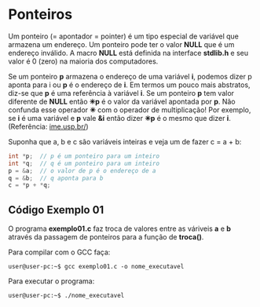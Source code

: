 # Ponteiros
Um ponteiro (= apontador = pointer) é um tipo especial de variável que armazena um endereço.  Um ponteiro pode ter o valor <b>NULL</b> que é um endereço inválido. A macro <b>NULL</b> está definida na interface <b>stdlib.h</b> e seu valor é 0 (zero) na maioria dos computadores.

Se um ponteiro <b>p</b> armazena o endereço de uma variável <b>i</b>, podemos dizer  p aponta para i  ou <b>p</b> é o endereço de <b>i</b>. Em termos um pouco mais abstratos, diz-se que <b>p</b> é uma referência à variável <b>i</b>. Se um ponteiro <b>p</b> tem valor diferente de <b>NULL</b> então <b>&#10035;p</b> é o valor da variável apontada por <b>p</b>. Não confunda esse operador <b>&#10035;</b> com o operador de multiplicação! Por exemplo, se <b>i</b> é uma variável e <b>p</b> vale <b>&i</b> então dizer <b>&#10035;p</b> é o mesmo que dizer <b>i</b>. (Referência: <a href="https://www.ime.usp.br/~pf/algoritmos/aulas/pont.html">ime.usp.br/</a>)

Suponha que a, b e c são variáveis inteiras e veja um de fazer  c = a + b:
```c
int *p;  // p é um ponteiro para um inteiro
int *q;  // q é um ponteiro para um inteiro
p = &a;  // o valor de p é o endereço de a
q = &b;  // q aponta para b
c = *p + *q;
```
## Código Exemplo 01
O programa <b>exemplo01.c</b> faz troca de valores entre as váriveis <b>a</b> e <b>b</b> através da passagem de ponteiros para a função de <b>troca()</b>. 

Para compilar com o GCC faça:
```console
user@user-pc:~$ gcc exemplo01.c -o nome_executavel
```
Para executar o programa:
```console
user@user-pc:~$ ./nome_executavel
```
